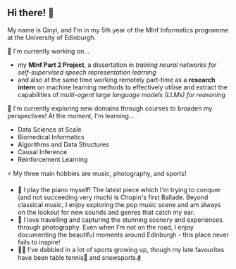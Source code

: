 ## Hi there! 👋

My name is Qinyi, and I'm in my 5th year of the MInf Informatics programme at the University of Edinburgh.

🔭 I'm currently working on...
- my **MInf Part 2 Project**, a dissertation in _training neural networks for self-supervised speech representation learning_
- and also at the same time working remotely part-time as a **research intern** on machine learning methods to effectively utilise and extract the capabilities of _multi-agent large language models (LLMs) for reasoning_

🌱 I'm currently exploring new domains through courses to broaden my perspectives! At the moment, I'm learning...
- Data Science at Scale
- Biomedical Informatics
- Algorithms and Data Structures
- Causal Inference
- Reinforcement Learning

⚡ My three main hobbies are music, photography, and sports!
- 🎹 I play the piano myself! The latest piece which I'm trying to conquer (and not succeeding very much) is Chopin's first Ballade. Beyond classical music, I enjoy exploring the pop music scene and am always on the lookout for new sounds and genres that catch my ear.
- 📸 I love travelling and capturing the stunning scenery and experiences through photography. Even when I’m not on the road, I enjoy documenting the beautiful moments around Edinburgh - this place never fails to inspire!
- 🏃‍♀️ I've dabbled in a lot of sports growing up, though my late favourites have been table tennis🏓 and snowsports🏂

<!--
**qinyi-li-2020/qinyi-li-2020** is a ✨ _special_ ✨ repository because its `README.md` (this file) appears on your GitHub profile.

Here are some ideas to get you started:

- 🔭 I’m currently working on ...
- 🌱 I’m currently learning ...
- 👯 I’m looking to collaborate on ...
- 🤔 I’m looking for help with ...
- 💬 Ask me about ...
- 📫 How to reach me: ...
- 😄 Pronouns: ...
- ⚡ Fun fact: ...
-->
